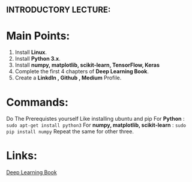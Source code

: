 ## INTRODUCTORY LECTURE:

# Main Points:
1. Install **Linux**.
2. Install **Python 3.x**.
3. Install **numpy, matplotlib, scikit-learn, TensorFlow, Keras**
4. Complete the first 4 chapters of **Deep Learning Book**.
5. Create a **LinkdIn , Github , Medium** Profile.

# Commands:
Do The Prerequistes yourself Like installing ubuntu and pip
For **Python** : `sudo apt-get install python3`
For **numpy, matplotlib, scikit-learn** : `sudo pip install numpy` Repeat the same for other three.

# Links:
[Deep Learning Book](http://www.deeplearningbook.org/)
